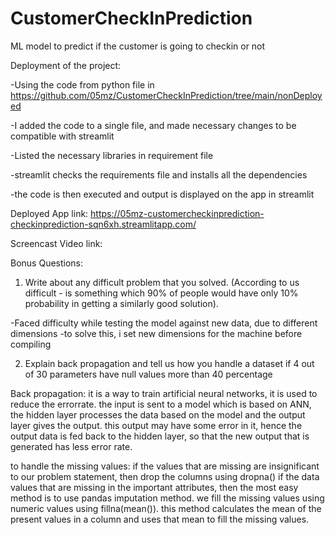# CustomerCheckInPrediction
ML model to predict if the customer is going to checkin or not

Deployment of the project:

-Using the code from python file in https://github.com/05mz/CustomerCheckInPrediction/tree/main/nonDeployed

-I added the code to a single file, and made necessary changes to be compatible with streamlit

-Listed the necessary libraries in requirement file

-streamlit checks the requirements file and installs all the dependencies

-the code is then executed and output is displayed on the app in streamlit

Deployed App link: https://05mz-customercheckinprediction-checkinprediction-sqn6xh.streamlitapp.com/

Screencast Video link: 

Bonus Questions:

1. Write about any difficult problem that you solved. (According to us difficult - is something which 90% of people would have only 10% probability in getting a similarly good solution). 

-Faced difficulty while testing the model against new data, due to different dimensions
-to solve this, i set new dimensions for the machine before compiling

2. Explain back propagation and tell us how you handle a dataset if 4 out of 30 parameters have null values more than 40 percentage

Back propagation: it is a way to train artificial neural networks, it is used to reduce the errorrate. the input is sent to a model which is based on ANN, the hidden layer processes the data based on the model and the output layer gives the output. this output may have some error in it, hence the output data is fed back to the hidden layer, so that the new output that is generated has less error rate.

to handle the missing values: if the values that are missing are insignificant to our problem statement, then drop the columns using dropna()
if the data values that are missing in the important attributes, then the most easy method is to use pandas imputation method. we fill the missing values using numeric values using fillna(mean()). this method calculates the mean of the present values in a column and uses that mean to fill the missing values.


